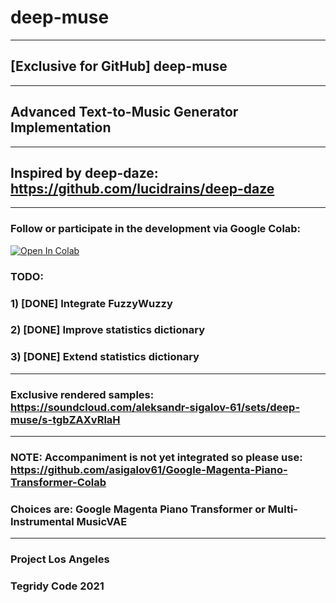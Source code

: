 # deep-muse

***

## [Exclusive for GitHub] deep-muse

***

## Advanced Text-to-Music Generator Implementation

***

## Inspired by deep-daze: https://github.com/lucidrains/deep-daze

***

### Follow or participate in the development via Google Colab:

[![Open In Colab][colab-badge]][colab-notebook]

[colab-notebook]: <https://colab.research.google.com/github/asigalov61/deep-muse/blob/main/deep_muse.ipynb>
[colab-badge]: <https://colab.research.google.com/assets/colab-badge.svg>

### TODO:

### 1) [DONE] Integrate FuzzyWuzzy

### 2) [DONE] Improve statistics dictionary

### 3) [DONE] Extend statistics dictionary

***

### Exclusive rendered samples: https://soundcloud.com/aleksandr-sigalov-61/sets/deep-muse/s-tgbZAXvRlaH

***

### NOTE: Accompaniment is not yet integrated so please use: https://github.com/asigalov61/Google-Magenta-Piano-Transformer-Colab

### Choices are: Google Magenta Piano Transformer or Multi-Instrumental MusicVAE

***

### Project Los Angeles

### Tegridy Code 2021
